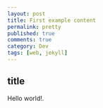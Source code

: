 ```yaml
---
layout: post
title: First example content
permalink: pretty
published: true
comments: true
category: Dev
tags: [web, jekyll]
---
```


## title

Hello world!.
